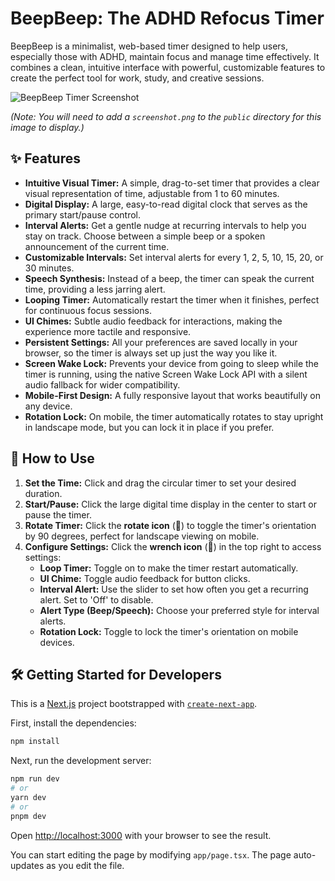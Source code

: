 # BeepBeep: The ADHD Refocus Timer

BeepBeep is a minimalist, web-based timer designed to help users, especially those with ADHD, maintain focus and manage time effectively. It combines a clean, intuitive interface with powerful, customizable features to create the perfect tool for work, study, and creative sessions.

![BeepBeep Timer Screenshot](public/screenshot.png) 

*(Note: You will need to add a `screenshot.png` to the `public` directory for this image to display.)*

## ✨ Features

- **Intuitive Visual Timer:** A simple, drag-to-set timer that provides a clear visual representation of time, adjustable from 1 to 60 minutes.
- **Digital Display:** A large, easy-to-read digital clock that serves as the primary start/pause control.
- **Interval Alerts:** Get a gentle nudge at recurring intervals to help you stay on track. Choose between a simple beep or a spoken announcement of the current time.
- **Customizable Intervals:** Set interval alerts for every 1, 2, 5, 10, 15, 20, or 30 minutes.
- **Speech Synthesis:** Instead of a beep, the timer can speak the current time, providing a less jarring alert.
- **Looping Timer:** Automatically restart the timer when it finishes, perfect for continuous focus sessions.
- **UI Chimes:** Subtle audio feedback for interactions, making the experience more tactile and responsive.
- **Persistent Settings:** All your preferences are saved locally in your browser, so the timer is always set up just the way you like it.
- **Screen Wake Lock:** Prevents your device from going to sleep while the timer is running, using the native Screen Wake Lock API with a silent audio fallback for wider compatibility.
- **Mobile-First Design:** A fully responsive layout that works beautifully on any device.
- **Rotation Lock:** On mobile, the timer automatically rotates to stay upright in landscape mode, but you can lock it in place if you prefer.

## 🚀 How to Use

1.  **Set the Time:** Click and drag the circular timer to set your desired duration.
2.  **Start/Pause:** Click the large digital time display in the center to start or pause the timer.
3.  **Rotate Timer:** Click the **rotate icon** (🔄) to toggle the timer's orientation by 90 degrees, perfect for landscape viewing on mobile.
4.  **Configure Settings:** Click the **wrench icon** (🔩) in the top right to access settings:
    - **Loop Timer:** Toggle on to make the timer restart automatically.
    - **UI Chime:** Toggle audio feedback for button clicks.
    - **Interval Alert:** Use the slider to set how often you get a recurring alert. Set to 'Off' to disable.
    - **Alert Type (Beep/Speech):** Choose your preferred style for interval alerts.
    - **Rotation Lock:** Toggle to lock the timer's orientation on mobile devices.

## 🛠️ Getting Started for Developers

This is a [Next.js](https://nextjs.org/) project bootstrapped with [`create-next-app`](https://github.com/vercel/next.js/tree/canary/packages/create-next-app).

First, install the dependencies:

```bash
npm install
```

Next, run the development server:

```bash
npm run dev
# or
yarn dev
# or
pnpm dev
```

Open [http://localhost:3000](http://localhost:3000) with your browser to see the result.

You can start editing the page by modifying `app/page.tsx`. The page auto-updates as you edit the file.


